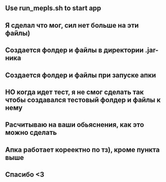 ## Use run_mepls.sh to start app ##
## Я сделал что мог, сил нет больше нa эти файлы) ##
## Создается фолдер и файлы в директории .jar-ника ##
## Создается фолдер и файлы при запуске апки ##
## НО когда идет тест, я не смог сделать так чтобы создавался тестовый фолдер и файлы к нему ##
## Расчитываю на ваши обьяснения, как это можно сделать ##
## Апка работает кореектно по тз), кроме пункта выше ##
## Спасибо <3 ##



